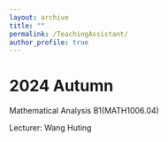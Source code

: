 ```yaml
---
layout: archive
title: ""
permalink: /TeachingAssistant/
author_profile: true
---
```



2024 Autumn
======
Mathematical Analysis B1(MATH1006.04)

Lecturer: Wang Huting 





